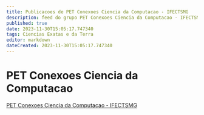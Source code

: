 ```yaml
---
title: Publicacoes de PET Conexoes Ciencia da Computacao - IFECTSMG 
description: feed do grupo PET Conexoes Ciencia da Computacao - IFECTSMG
published: true
date: 2023-11-30T15:05:17.747340
tags: Ciencias Exatas e da Terra
editor: markdown
dateCreated: 2023-11-30T15:05:17.747340
---
```


# PET Conexoes Ciencia da Computacao
[PET Conexoes Ciencia da Computacao - IFECTSMG](/grupo/267PETConexoesCienciadaComputacaoIFECTSMG)